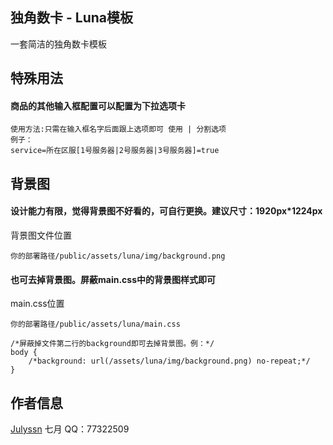 ## 独角数卡 - Luna模板

一套简洁的独角数卡模板

## 特殊用法

#### 商品的其他输入框配置可以配置为下拉选项卡

``` 
使用方法:只需在输入框名字后面跟上选项即可 使用 | 分割选项
例子：
service=所在区服[1号服务器|2号服务器|3号服务器]=true
```

## 背景图

#### 设计能力有限，觉得背景图不好看的，可自行更换。建议尺寸：1920px*1224px

背景图文件位置

```
你的部署路径/public/assets/luna/img/background.png
```

#### 也可去掉背景图。屏蔽main.css中的背景图样式即可

main.css位置

```
你的部署路径/public/assets/luna/main.css
```

```
/*屏蔽掉文件第二行的background即可去掉背景图。例：*/
body {
    /*background: url(/assets/luna/img/background.png) no-repeat;*/
}

```

## 作者信息
[Julyssn](https://github.com/Julyssn) 七月 QQ：77322509
